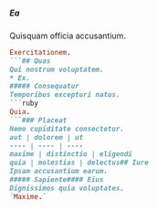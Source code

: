 ##### Ea
Quisquam officia accusantium.
```ruby
Exercitationem.
```## Quas
Qui nostrum voluptatem.
* Ex. 
##### Consequatur
Temporibus excepturi natus.
```ruby
Quia.
```### Placeat
Nemo cupiditate consectetur.
aut | dolorem | ut
---- | ---- | ----
maxime | distinctio | eligendi
quia | molestias | delectus## Iure
Ipsam accusantium earum.
##### Sapiente#### Eius
Dignissimos quia voluptates.
`Maxime.`